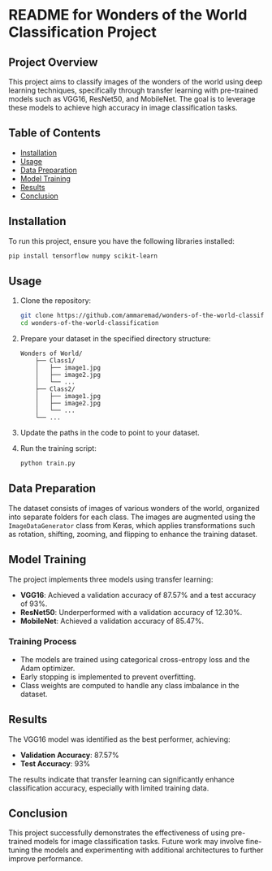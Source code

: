 # README for Wonders of the World Classification Project

## Project Overview
This project aims to classify images of the wonders of the world using deep learning techniques, specifically through transfer learning with pre-trained models such as VGG16, ResNet50, and MobileNet. The goal is to leverage these models to achieve high accuracy in image classification tasks.

## Table of Contents
- [Installation](#installation)
- [Usage](#usage)
- [Data Preparation](#data-preparation)
- [Model Training](#model-training)
- [Results](#results)
- [Conclusion](#conclusion)

## Installation
To run this project, ensure you have the following libraries installed:
```bash
pip install tensorflow numpy scikit-learn
```

## Usage
1. Clone the repository:
   ```bash
   git clone https://github.com/ammaremad/wonders-of-the-world-classification.git
   cd wonders-of-the-world-classification
   ```

2. Prepare your dataset in the specified directory structure:
   ```
   Wonders of World/
       ├── Class1/
       │   ├── image1.jpg
       │   ├── image2.jpg
       │   └── ...
       ├── Class2/
       │   ├── image1.jpg
       │   ├── image2.jpg
       │   └── ...
       └── ...
   ```

3. Update the paths in the code to point to your dataset.

4. Run the training script:
   ```bash
   python train.py
   ```

## Data Preparation
The dataset consists of images of various wonders of the world, organized into separate folders for each class. The images are augmented using the `ImageDataGenerator` class from Keras, which applies transformations such as rotation, shifting, zooming, and flipping to enhance the training dataset.

## Model Training
The project implements three models using transfer learning:
- **VGG16**: Achieved a validation accuracy of 87.57% and a test accuracy of 93%.
- **ResNet50**: Underperformed with a validation accuracy of 12.30%.
- **MobileNet**: Achieved a validation accuracy of 85.47%.

### Training Process
- The models are trained using categorical cross-entropy loss and the Adam optimizer.
- Early stopping is implemented to prevent overfitting.
- Class weights are computed to handle any class imbalance in the dataset.

## Results
The VGG16 model was identified as the best performer, achieving:
- **Validation Accuracy**: 87.57%
- **Test Accuracy**: 93%

The results indicate that transfer learning can significantly enhance classification accuracy, especially with limited training data.

## Conclusion
This project successfully demonstrates the effectiveness of using pre-trained models for image classification tasks. Future work may involve fine-tuning the models and experimenting with additional architectures to further improve performance.

